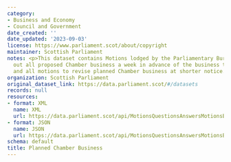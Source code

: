 ```yaml
---
category:
- Business and Economy
- Council and Government
date_created: ''
date_updated: '2023-09-03'
license: https://www.parliament.scot/about/copyright
maintainer: Scottish Parliament
notes: <p>This dataset contains Motions lodged by the Parliamentary Bureau that sets
  out all proposed Chamber business a week in advance of the business taking place,
  and all motions to revise planned Chamber business at shorter notice.</p>
organization: Scottish Parliament
original_dataset_link: https://data.parliament.scot/#/datasets
records: null
resources:
- format: XML
  name: XML
  url: https://data.parliament.scot/api/MotionsQuestionsAnswersMotionsBusiness?motionfilter=programme
- format: JSON
  name: JSON
  url: https://data.parliament.scot/api/MotionsQuestionsAnswersMotionsBusiness?motionfilter=programme
schema: default
title: Planned Chamber Business
---
```

